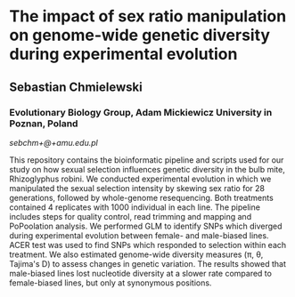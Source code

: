 # The impact of sex ratio manipulation on genome-wide genetic diversity during experimental evolution
## Sebastian Chmielewski
### Evolutionary Biology Group, Adam Mickiewicz University in Poznan, Poland
*sebchm+@+amu.edu.pl*



This repository contains the bioinformatic pipeline and scripts used for our study on how sexual selection influences genetic diversity in the bulb mite, Rhizoglyphus robini. We conducted experimental evolution in which we manipulated the sexual selection intensity by skewing sex ratio for 28 generations, followed by whole-genome resequencing. Both treatments contained 4 replicates with 1000 individual in each line. The pipeline includes steps for quality control, read trimming and mapping and PoPoolation analysis. We performed GLM to identify SNPs which diverged during experimental evolution between female- and male-biased lines. ACER test was used to find SNPs which responded to selection within each treatment. We also estimated genome-wide diversity measures (π, θ, Tajima's D) to assess changes in genetic variation. The results showed that male-biased lines lost nucleotide diversity at a slower rate compared to female-biased lines, but only at synonymous positions.
